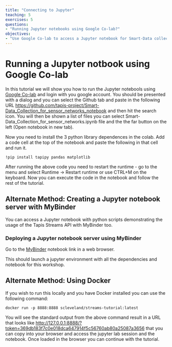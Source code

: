 ```yaml
---
title: "Connecting to Jupyter"
teaching: 5
exercises: 5
questions:
- "Running Jupyter notebooks using Google Co-lab?"
objectives:
- "Use Google Co-lab to access a Jupyter notebook for Smart-Data collection for sensor networks."
---
```

# Running a Jupyter notbook using Google Co-lab

In this tutorial we will show you how to run the Jupyter notebools using [Google Co-lab](https://colab.research.google.com/) and login with you google account.  You should be presented with a dialog and you can select the Github tab and paste in the following URL https://github.com/tapis-project/Smart-Data_Collection_for_sensor_networks_notebook and then hit the search icon.  You will then be shown a list of files you can select Smart-Data_Collection_for_sensor_networks.ipynb file and the the far button on the left (Open notebook in new tab).

Now you need to install the 3 python library dependences in the colab. Add a code cell at the top of the notebook and paste the following in that cell and run it.

```!pip install tapipy pandas matplotlib```

After running the above code you need to restart the runtime - go to the menu and select Runtime -> Restart runtime or use CTRL+M on the keyboard.  Now you can execute the code in the notebook and follow the rest of the tutorial.


## Alternate Method: Creating a Jupyter notebook server with MyBinder

You can access a Jupyter notebook with python scripts demonstrating the usage of the Tapis Streams API with MyBinder too. 

### Deploying a Jupyter notebook server using MyBinder

Go to the [MyBinder](https://mybinder.org/v2/gh/scleveland/Smart-Data_Collection_for_sensor_networks_notebook/HEAD?labpath=Smart-Data_Collection_for_sensor_networks.ipynb) notebook link in a web browser.

This should launch a jupyter environment with all the dependencies and notebook for this workshop.


## Alternate Method: Using Docker

If you wish to run this locally and you have Docker installed you can use the following command:

```docker run -p 8888:8888 scleveland/streams-tutorial:latest```

You will see the standard output from the above command result in a URL that looks like http://127.0.0.1:8888/?token=369db183f7c0e018dca647914f5c56760ab80a25087a3656 that you can copy into your browser and access the jupyter lab session and the notebook. Once loaded in the browser you can continue with the tutorial.
